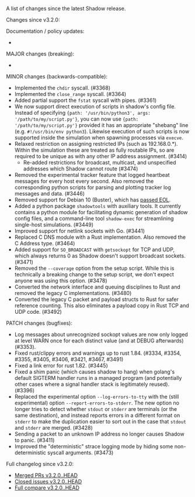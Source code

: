 A list of changes since the latest Shadow release.

Changes since v3.2.0:

Documentation / policy updates:

*

MAJOR changes (breaking):

*

MINOR changes (backwards-compatible):

* Implemented the `chdir` syscall. (#3368)
* Implemented the `close_range` syscall. (#3364)
* Added partial support the `fstat` syscall with pipes. (#3361)
* We now support direct execution of scripts in shadow's config file.
Instead of specifying `{path: '/usr/bin/python3', args:
'/path/to/my/script.py'}`, you can now use `{path: '/path/to/my/script.py'}`
provided it has an appropriate "shebang" line (e.g. `#!/usr/bin/env python3`).
Likewise execution of such scripts is now supported inside the simulation when
spawning processes via `execve`.
* Relaxed restriction on assigning restricted IPs (such as 192.168.0.\*).
Within the simulation these are treated as fully routable IPs, so are required
to be unique as with any other IP address assignment. (#3414)
  * Re-added restrictions for broadcast, multicast, and unspecified addresses which Shadow cannot route (#3474)
* Removed the experimental tracker feature that logged heartbeat messages for every host every second. Also removed the corresponding python scripts for parsing and plotting tracker log messages and data. (#3446)
* Removed support for Debian 10 (Buster), which has [passed EOL](https://wiki.debian.org/LTS).
* Added a python package `shadowtools` with auxiliary tools. It currently contains a python module for facilitating dynamic generation of shadow config files, and a command-line tool `shadow-exec` for streamlining single-host simulations. (#3449)
* Improved support for netlink sockets with Go. (#3441)
* Replaced C DNS module with a Rust implementation. Also removed the C Address type. (#3464)
* Added support for `SO_BROADCAST` with `getsockopt` for TCP and UDP,
  which always returns 0 as Shadow doesn't support broadcast sockets.
  (#3471)
* Removed the `--coverage` option from the setup script. While this is
  technically a breaking change to the setup script, we don't expect anyone was
  using this option. (#3478)
* Converted the network interface and queuing disciplines to Rust and removed the legacy C implementations. (#3480)
* Converted the legacy C packet and payload structs to Rust for safer reference counting. This also eliminates a payload copy in Rust TCP and UDP code. (#3492)

PATCH changes (bugfixes):

* Log messages about unrecognized sockopt values are now only logged at level WARN once for each distinct value (and at DEBUG afterwards) (#3353).
* Fixed rust/clippy errors and warnings up to rust 1.84. (#3334, #3354, #3355, #3405, #3406, #3421, #3467, #3491)
* Fixed a link error for rust 1.82. (#3445)
* Fixed a shim panic (which causes shadow to hang) when golang's default SIGTERM handler runs in a managed program (and potentially other cases where a signal handler stack is legitimately reused). (#3396)
* Replaced the experimental option `--log-errors-to-tty` with the (still experimental) option
`--report-errors-to-stderr`. The new option no longer tries to detect whether
`stdout` or `stderr` are terminals (or the same destination), and instead
reports errors in a different format on `stderr` to make the duplication easier
to sort out in the case that `stdout` and `stderr` are merged. (#3428)
* Sending a packet to an unknown IP address no longer causes Shadow to panic. (#3411)
* Improved the "deterministic" strace logging mode by hiding some non-deterministic syscall arguments. (#3473)

Full changelog since v3.2.0:

- [Merged PRs v3.2.0..HEAD](https://github.com/shadow/shadow/pulls?q=is%3Apr+merged%3A2024-06-07T08%3A00-0400..2033-12-30T20%3A30-0400)
- [Closed issues v3.2.0..HEAD](https://github.com/shadow/shadow/issues?q=is%3Aissue+closed%3A2024-06-07T08%3A00-0400..2033-12-30T20%3A30-0400)
- [Full compare v3.2.0..HEAD](https://github.com/shadow/shadow/compare/v3.2.0...HEAD)
